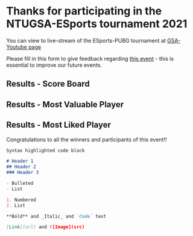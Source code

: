 # Thanks for participating in the NTUGSA-ESports tournament 2021

You can view to live-stream of the ESports-PUBG tournament at [GSA-Youtube page](https://www.youtube.com/playlist?list=PLgZeA3FA9uosNBOZzVwJw58SPXkaY5QdU)

Please fill in this form to give feedback regarding [this event](https://forms.office.com/Pages/ResponsePage.aspx?id=SJPOFSq-K0aPwOF2WpsgSt53s4-5xM5MlJ_B7aUXqvRUQ1BVUE9CRTdIOVFHSzhVNlYxTDJFNzlLTi4u) - this is essential to improve our future events. 

## Results - Score Board

## Results - Most Valuable Player

## Results - Most Liked Player


Congratulations to all the winners and participants of this event!!

```markdown
Syntax highlighted code block

# Header 1
## Header 2
### Header 3

- Bulleted
- List

1. Numbered
2. List

**Bold** and _Italic_ and `Code` text

[Link](url) and ![Image](src)
```


